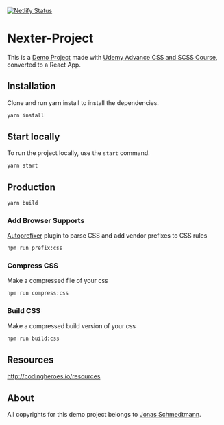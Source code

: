 [![Netlify Status](https://api.netlify.com/api/v1/badges/52a4e580-815e-459e-b478-6beb0c383264/deploy-status)](https://app.netlify.com/sites/nexter-react-project/deploys)

# Nexter-Project

This is a [Demo Project](https://nexter-react-project.netlify.app) made with [ Udemy Advance CSS and SCSS Course](https://github.com/jonasschmedtmann/advanced-css-course), converted to a React App.

## Installation

Clone and run yarn install to install the dependencies.

```bash
yarn install
```

## Start locally

To run the project locally, use the `start` command.

```bash
yarn start
```

## Production

```bash
yarn build
```

### Add Browser Supports

[Autoprefixer](https://www.npmjs.com/package/autoprefixer) plugin to parse CSS and add vendor prefixes to CSS rules

```bash
npm run prefix:css
```

### Compress CSS

Make a compressed file of your css

```bash
npm run compress:css
```

### Build CSS

Make a compressed build version of your css

```bash
npm run build:css
```

## Resources

http://codingheroes.io/resources

## About

All copyrights for this demo project belongs to [Jonas Schmedtmann](https://github.com/jonasschmedtmann).
